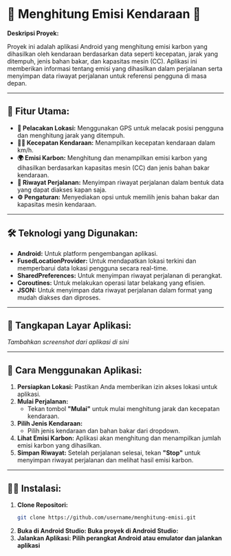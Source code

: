 # 🚗 **Menghitung Emisi Kendaraan** 🌱

**Deskripsi Proyek:**

Proyek ini adalah aplikasi Android yang menghitung emisi karbon yang dihasilkan oleh kendaraan berdasarkan data seperti kecepatan, jarak yang ditempuh, jenis bahan bakar, dan kapasitas mesin (CC). Aplikasi ini memberikan informasi tentang emisi yang dihasilkan dalam perjalanan serta menyimpan data riwayat perjalanan untuk referensi pengguna di masa depan.

---

## 📱 **Fitur Utama:**

- **📍 Pelacakan Lokasi:** Menggunakan GPS untuk melacak posisi pengguna dan menghitung jarak yang ditempuh.
- **🚶‍♂️ Kecepatan Kendaraan:** Menampilkan kecepatan kendaraan dalam km/h.
- **🌍 Emisi Karbon:** Menghitung dan menampilkan emisi karbon yang dihasilkan berdasarkan kapasitas mesin (CC) dan jenis bahan bakar kendaraan.
- **📝 Riwayat Perjalanan:** Menyimpan riwayat perjalanan dalam bentuk data yang dapat diakses kapan saja.
- **⚙️ Pengaturan:** Menyediakan opsi untuk memilih jenis bahan bakar dan kapasitas mesin kendaraan.

---

## 🛠️ **Teknologi yang Digunakan:**

- **Android:** Untuk platform pengembangan aplikasi.
- **FusedLocationProvider:** Untuk mendapatkan lokasi terkini dan memperbarui data lokasi pengguna secara real-time.
- **SharedPreferences:** Untuk menyimpan riwayat perjalanan di perangkat.
- **Coroutines:** Untuk melakukan operasi latar belakang yang efisien.
- **JSON:** Untuk menyimpan data riwayat perjalanan dalam format yang mudah diakses dan diproses.

---

## 📸 **Tangkapan Layar Aplikasi:**

*Tambahkan screenshot dari aplikasi di sini*

---

## 📝 **Cara Menggunakan Aplikasi:**

1. **Persiapkan Lokasi:** Pastikan Anda memberikan izin akses lokasi untuk aplikasi.
2. **Mulai Perjalanan:**
   - Tekan tombol **"Mulai"** untuk mulai menghitung jarak dan kecepatan kendaraan.
3. **Pilih Jenis Kendaraan:**
   - Pilih jenis kendaraan dan bahan bakar dari dropdown.
4. **Lihat Emisi Karbon:** Aplikasi akan menghitung dan menampilkan jumlah emisi karbon yang dihasilkan.
5. **Simpan Riwayat:** Setelah perjalanan selesai, tekan **"Stop"** untuk menyimpan riwayat perjalanan dan melihat hasil emisi karbon.

---

## 🧑‍💻 **Instalasi:**

1. **Clone Repositori:**
    ```bash
    git clone https://github.com/username/menghitung-emisi.git

2. **Buka di Android Studio: Buka proyek di Android Studio:**
3. **Jalankan Aplikasi: Pilih perangkat Android atau emulator dan jalankan aplikasi**
